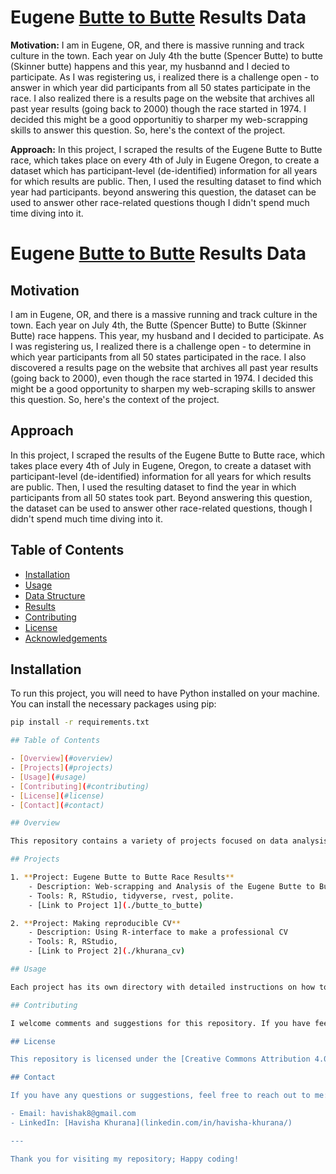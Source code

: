 # Eugene [Butte to Butte](https://buttetobutte.com/) Results Data

**Motivation:** I am in Eugene, OR, and there is massive running and track culture in the town. Each year on July 4th the butte (Spencer Butte) to butte (Skinner butte) happens and this year, my husbannd and I decied to participate. As I was registering us, i realized there is a challenge open - to answer in which year did participants from all 50 states participate in the race. I also realized there is a results page on the website that archives all past year results (going back to 2000) though the race started in 1974. I decided this might be a good opportunitiy to sharper my web-scrapping skills to answer this question. So, here's the context of the project.  

**Approach:** In this project, I scraped the results of the Eugene Butte to Butte race, which takes place on every 4th of July in Eugene Oregon, to create a dataset which has participant-level (de-identified) information for all years for which results are public. Then, I used the resulting dataset to find which  year had participants. beyond answering this question, the dataset can be used to answer other race-related questions though I didn't spend much time diving into it.

# Eugene [Butte to Butte](https://buttetobutte.com/) Results Data

## Motivation

I am in Eugene, OR, and there is a massive running and track culture in the town. Each year on July 4th, the Butte (Spencer Butte) to Butte (Skinner Butte) race happens. This year, my husband and I decided to participate. As I was registering us, I realized there is a challenge open - to determine in which year participants from all 50 states participated in the race. I also discovered a results page on the website that archives all past year results (going back to 2000), even though the race started in 1974. I decided this might be a good opportunity to sharpen my web-scraping skills to answer this question. So, here's the context of the project.

## Approach

In this project, I scraped the results of the Eugene Butte to Butte race, which takes place every 4th of July in Eugene, Oregon, to create a dataset with participant-level (de-identified) information for all years for which results are public. Then, I used the resulting dataset to find the year in which participants from all 50 states took part. Beyond answering this question, the dataset can be used to answer other race-related questions, though I didn't spend much time diving into it.

## Table of Contents

- [Installation](#installation)
- [Usage](#usage)
- [Data Structure](#data-structure)
- [Results](#results)
- [Contributing](#contributing)
- [License](#license)
- [Acknowledgements](#acknowledgements)

## Installation

To run this project, you will need to have Python installed on your machine. You can install the necessary packages using pip:

```bash
pip install -r requirements.txt

## Table of Contents

- [Overview](#overview)
- [Projects](#projects)
- [Usage](#usage)
- [Contributing](#contributing)
- [License](#license)
- [Contact](#contact)

## Overview

This repository contains a variety of projects focused on data analysis and coding. Each project is self-contained with its own data, scripts, and README.md file.

## Projects

1. **Project: Eugene Butte to Butte Race Results**
    - Description: Web-scrapping and Analysis of the Eugene Butte to Butte Race Results from 2000 to 2024
    - Tools: R, RStudio, tidyverse, rvest, polite.
    - [Link to Project 1](./butte_to_butte)

2. **Project: Making reproducible CV**
    - Description: Using R-interface to make a professional CV
    - Tools: R, RStudio, 
    - [Link to Project 2](./khurana_cv)

## Usage

Each project has its own directory with detailed instructions on how to run the code and analyze the results. Please refer to the README file within each project directory for specific usage details.

## Contributing

I welcome comments and suggestions for this repository. If you have feedback, please feel free to open an issue or leave a comment on the relevant project. For major changes or if you'd like to contribute code, please fork the repository and submit a pull request. 

## License

This repository is licensed under the [Creative Commons Attribution 4.0 International License (CC BY 4.0)](https://creativecommons.org/licenses/by/4.0/). You are free to use, share, and adapt the material as long as you provide appropriate credit to the original author.

## Contact

If you have any questions or suggestions, feel free to reach out to me:

- Email: havishak8@gmail.com
- LinkedIn: [Havisha Khurana](linkedin.com/in/havisha-khurana/)

---

Thank you for visiting my repository; Happy coding!

